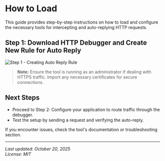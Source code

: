 # How to Load

This guide provides step-by-step instructions on how to load and configure the necessary tools for intercepting and auto-replying HTTP requests.

## Step 1: Download HTTP Debugger and Create New Rule for Auto Reply

![Step 1 - Creating Auto Reply Rule]([https://i.imgur.com/i1tWZPn](https://imgur.com/a/i1tWZPn))

> **Note:** Ensure the tool is running as an administrator if dealing with HTTPS traffic. Import any necessary certificates for secure connections.

## Next Steps
- Proceed to Step 2: Configure your application to route traffic through the debugger.
- Test the setup by sending a request and verifying the auto-reply.

If you encounter issues, check the tool's documentation or troubleshooting section.

---

*Last updated: October 20, 2025*  
*License: MIT*
